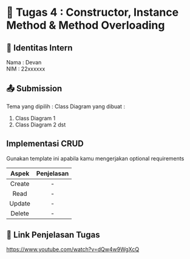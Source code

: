 # 📁 Tugas 4 : Constructor, Instance Method & Method Overloading

## 👤 Identitas Intern
Nama : Devan             
NIM  : 22xxxxxx

## 📤 Submission

Tema yang dipilih : 
Class Diagram yang dibuat : 
1. Class Diagram 1
2. Class Diagram 2
dst

## Implementasi CRUD

Gunakan template ini apabila kamu mengerjakan optional requirements

| Aspek | Penjelasan    |     
| :---:   | :---: | 
| Create | -   | 
| Read | -   | 
| Update | -   | 
| Delete | -   | 



## 🔗 Link Penjelasan Tugas

https://www.youtube.com/watch?v=dQw4w9WgXcQ


